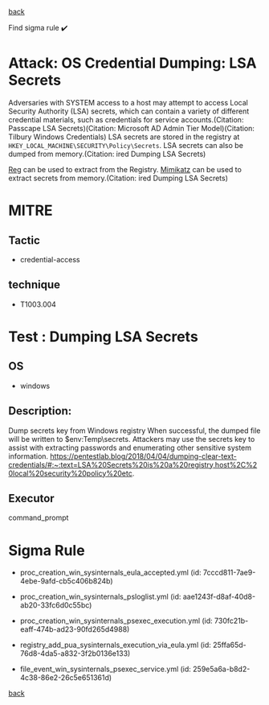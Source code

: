 
[back](../index.md)

Find sigma rule :heavy_check_mark: 

# Attack: OS Credential Dumping: LSA Secrets 

Adversaries with SYSTEM access to a host may attempt to access Local Security Authority (LSA) secrets, which can contain a variety of different credential materials, such as credentials for service accounts.(Citation: Passcape LSA Secrets)(Citation: Microsoft AD Admin Tier Model)(Citation: Tilbury Windows Credentials) LSA secrets are stored in the registry at <code>HKEY_LOCAL_MACHINE\SECURITY\Policy\Secrets</code>. LSA secrets can also be dumped from memory.(Citation: ired Dumping LSA Secrets)

[Reg](https://attack.mitre.org/software/S0075) can be used to extract from the Registry. [Mimikatz](https://attack.mitre.org/software/S0002) can be used to extract secrets from memory.(Citation: ired Dumping LSA Secrets)

# MITRE
## Tactic
  - credential-access


## technique
  - T1003.004


# Test : Dumping LSA Secrets
## OS
  - windows


## Description:
Dump secrets key from Windows registry
When successful, the dumped file will be written to $env:Temp\secrets.
Attackers may use the secrets key to assist with extracting passwords and enumerating other sensitive system information.
https://pentestlab.blog/2018/04/04/dumping-clear-text-credentials/#:~:text=LSA%20Secrets%20is%20a%20registry,host%2C%20local%20security%20policy%20etc.


## Executor
command_prompt

# Sigma Rule
 - proc_creation_win_sysinternals_eula_accepted.yml (id: 7cccd811-7ae9-4ebe-9afd-cb5c406b824b)

 - proc_creation_win_sysinternals_psloglist.yml (id: aae1243f-d8af-40d8-ab20-33fc6d0c55bc)

 - proc_creation_win_sysinternals_psexec_execution.yml (id: 730fc21b-eaff-474b-ad23-90fd265d4988)

 - registry_add_pua_sysinternals_execution_via_eula.yml (id: 25ffa65d-76d8-4da5-a832-3f2b0136e133)

 - file_event_win_sysinternals_psexec_service.yml (id: 259e5a6a-b8d2-4c38-86e2-26c5e651361d)



[back](../index.md)
